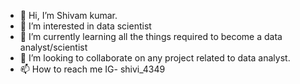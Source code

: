 - 👋 Hi, I’m Shivam kumar.
- 👀 I’m interested in data scientist
- 🌱 I’m currently learning all the things required to become a data analyst/scientist
- 💞️ I’m looking to collaborate on any project related to data analyst.
- 📫 How to reach me IG- shivi_4349

<!---
shivi2111/shivi2111 is a ✨ special ✨ repository because its `README.md` (this file) appears on your GitHub profile.
You can click the Preview link to take a look at your changes.
--->
